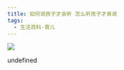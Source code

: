 ```yaml
---
title: 如何说孩子才会听 怎么听孩子才肯说
tags:
  - 生活百科-育儿
---
```


![](https://wfqqreader-1252317822.image.myqcloud.com/cover/280/22717280/s_22717280.jpg)

undefined